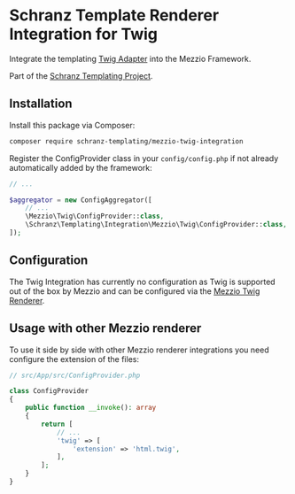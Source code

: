 # Schranz Template Renderer Integration for Twig

Integrate the templating [Twig Adapter](https://github.com/schranz-templating/twig-adapter) 
into the Mezzio Framework.

Part of the [Schranz Templating Project](https://github.com/schranz-templating/templating).

## Installation

Install this package via Composer:

```bash
composer require schranz-templating/mezzio-twig-integration
```

Register the ConfigProvider class in your `config/config.php` if not already automatically
added by the framework:

```php
// ...

$aggregator = new ConfigAggregator([
    // ...
    \Mezzio\Twig\ConfigProvider::class,
    \Schranz\Templating\Integration\Mezzio\Twig\ConfigProvider::class,
]);
```

## Configuration

The Twig Integration has currently no configuration as Twig
is supported out of the box by Mezzio and can be configured
via the [Mezzio Twig Renderer](https://docs.mezzio.dev/mezzio/v3/features/template/twig/).

## Usage with other Mezzio renderer

To use it side by side with other Mezzio renderer integrations you need configure the extension
of the files:

```php
// src/App/src/ConfigProvider.php

class ConfigProvider
{
    public function __invoke(): array
    {
        return [
            // ...
            'twig' => [
                'extension' => 'html.twig',
            ],
        ];
    }
}
```
